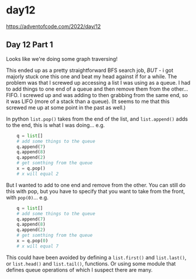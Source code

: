 # day12

<https://adventofcode.com/2022/day/12>

## Day 12 Part 1

Looks like we're doing some graph traversing!

This ended up as a pretty straightforward BFS search job, _BUT_ - i got majorly
stuck one this one and beat my head against if for a while.  The problem was that
I screwed up accessing a list I was using as a queue.  I had to add things to one
end of a queue and then remove them from the other... FIFO.  I screwed up and was
adding to then grabbing from the same end, so it was LIFO
(more of a stack than a queue).  (It seems to me that this 
screwed me up at some point in the past as well.)

In python `list.pop()` takes from the end of the list, and `list.append()` adds 
to the end, this is what I was doing... e.g.

````python
    q = list[]
    # add some things to the queue
    q.append(7)
    q.append(8)
    q.append(2)
    # get somthing from the queue
    x = q.pop()
    # x will equal 2
````

But I wanted to add to one end and remove from the other.  You can still do
this with pop, but you have to specify that you want to take from the front,
with `pop(0)`... e.g.

````python
    q = list[]
    # add some things to the queue
    q.append(7)
    q.append(8)
    q.append(2)
    # get somthing from the queue
    x = q.pop(0)
    # x will equal 7
````

This could have been avoided by defining a `list.first()` and `list.last()`,
or `list.head()` and `list.tail()`, functions.  Or using some module that defines
queue operations of which I suspect there are many.
